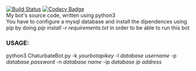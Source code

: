 [![Build Status](https://travis-ci.org/fuomag9/ChaturbateBot.svg?branch=master)](https://travis-ci.org/fuomag9/ChaturbateBot)
[![Codacy Badge](https://api.codacy.com/project/badge/Grade/3bab44d73eb5417da2c650ebdb12050f)](https://www.codacy.com/app/fuomag9/ChaturbateBot?utm_source=github.com&amp;utm_medium=referral&amp;utm_content=fuomag9/ChaturbateBot&amp;utm_campaign=Badge_Grade)<br>
My bot's source code, written using python3<br>
You have to configure a mysql database and install the dipendences using pip by doing <i>pip install -r requirements.txt</i> in order to be able to run this bot<br>
<h3><b>USAGE:</b></h3>
python3 ChaturbateBot.py -k <i>yourbotapikey</i> -l <i>database username</i> -p <i>database password</i> -n <i>database name</i> -ip <i>database ip address</i><br>
